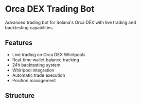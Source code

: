 # Orca DEX Trading Bot

Advanced trading bot for Solana's Orca DEX with live trading and backtesting capabilities.

## Features
- Live trading on Orca DEX Whirlpools
- Real-time wallet balance tracking
- 24h backtesting system
- Whirlpool integration
- Automatic trade execution
- Position management

## Structure
